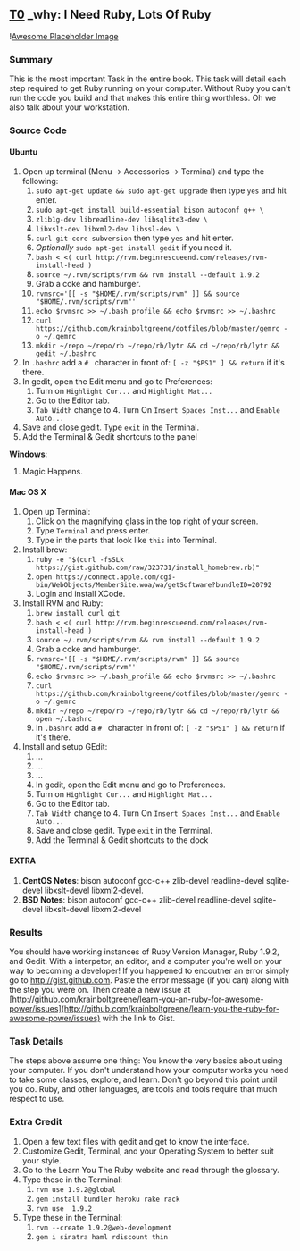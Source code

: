[T0](id:section-one) \_why: I Need Ruby, Lots Of Ruby
-----------------------------------------------------

\![Awesome Placeholder Image](http://dummyimage.com/300/00/44.png&text=Awesome%20Placeholder "So awesome.")

### Summary

This is the most important Task in the entire book.
This task will detail each step required to get Ruby running on your computer.
Without Ruby you can't run the code you build and that makes this entire thing worthless.
Oh we also talk about your workstation.

### Source Code

#### Ubuntu

1. Open up terminal (Menu -> Accessories -> Terminal) and type the following:
    1. `sudo apt-get update && sudo apt-get upgrade` then type `yes` and hit enter.
    2. `sudo apt-get install build-essential bison autoconf g++ \ `
    3. `zlib1g-dev libreadline-dev libsqlite3-dev \ `
    4. `libxslt-dev libxml2-dev libssl-dev \ `
    5. `curl git-core subversion` then type `yes` and hit enter.
    6. *Optionally* `sudo apt-get install gedit` if you need it.
    7. `bash < <( curl http://rvm.beginrescueend.com/releases/rvm-install-head )`
    8. `source ~/.rvm/scripts/rvm && rvm install --default 1.9.2`
    9. Grab a coke and hamburger.
    10. `rvmsrc='[[ -s "$HOME/.rvm/scripts/rvm" ]] && source "$HOME/.rvm/scripts/rvm"'`
    11. `echo $rvmsrc >> ~/.bash_profile && echo $rvmsrc >> ~/.bashrc`
    12. `curl https://github.com/krainboltgreene/dotfiles/blob/master/gemrc -o ~/.gemrc`
    12. `mkdir ~/repo ~/repo/rb ~/repo/rb/lytr && cd ~/repo/rb/lytr && gedit ~/.bashrc`
2. In `.bashrc` add a `# ` character in front of: `[ -z "$PS1" ] && return` if it's there.
3. In gedit, open the Edit menu and go to Preferences:
    1. Turn on `Highlight Cur...` and `Highlight Mat...`
    2. Go to the Editor tab.
    3. `Tab Width` change to 4. Turn On `Insert Spaces Inst...` and `Enable Auto...`
4. Save and close gedit. Type `exit` in the Terminal.
5. Add the Terminal & Gedit shortcuts to the panel

**Windows**:

1. Magic Happens.

#### Mac OS X
1. Open up Terminal:
    1. Click on the magnifying glass in the top right of your screen.
    2. Type `Terminal` and press enter.
    3. Type in the parts that look like `this` into Terminal.
2. Install brew:
    1. `ruby -e "$(curl -fsSLk https://gist.github.com/raw/323731/install_homebrew.rb)"`
    2. `open https://connect.apple.com/cgi-bin/WebObjects/MemberSite.woa/wa/getSoftware?bundleID=20792`
    3. Login and install XCode.
3. Install RVM and Ruby:
    1. `brew install curl git`
    2. `bash < <( curl http://rvm.beginrescueend.com/releases/rvm-install-head )`
    3. `source ~/.rvm/scripts/rvm && rvm install --default 1.9.2`
    4. Grab a coke and hamburger.
    5. `rvmsrc='[[ -s "$HOME/.rvm/scripts/rvm" ]] && source "$HOME/.rvm/scripts/rvm"'`
    6. `echo $rvmsrc >> ~/.bash_profile && echo $rvmsrc >> ~/.bashrc`
    7. `curl https://github.com/krainboltgreene/dotfiles/blob/master/gemrc -o ~/.gemrc`
    8. `mkdir ~/repo ~/repo/rb ~/repo/rb/lytr && cd ~/repo/rb/lytr && open ~/.bashrc`
    9. In `.bashrc` add a `# ` character in front of: `[ -z "$PS1" ] && return` if it's there.
4. Install and setup GEdit:
    1. ...
    2. ...
    3. ...
    4. In gedit, open the Edit menu and go to Preferences.
    5. Turn on `Highlight Cur...` and `Highlight Mat...`
    6. Go to the Editor tab.
    7. `Tab Width` change to 4. Turn On `Insert Spaces Inst...` and `Enable Auto...`
    8. Save and close gedit. Type `exit` in the Terminal.
    9. Add the Terminal & Gedit shortcuts to the dock

#### EXTRA

1. **CentOS Notes**: bison autoconf gcc-c++ zlib-devel readline-devel sqlite-devel libxslt-devel libxml2-devel.
2. **BSD Notes**: bison autoconf gcc-c++ zlib-devel readline-devel sqlite-devel libxslt-devel libxml2-devel


### Results

You should have working instances of Ruby Version Manager, Ruby 1.9.2, and Gedit.
With a interpetor, an editor, and a computer you're well on your way to becoming a developer!
If you happened to encoutner an error simply go to http://gist.github.com.
Paste the error message (if you can) along with the step you were on.
Then create a new issue at [http://github.com/krainboltgreene/learn-you-an-ruby-for-awesome-power/issues](http://github.com/krainboltgreene/learn-you-the-ruby-for-awesome-power/issues) with the link to Gist.


### Task Details

The steps above assume one thing: You know the very basics about using your computer.
If you don't understand how your computer works you need to take some classes, explore, and learn.
Don't go beyond this point until you do.
Ruby, and other languages, are tools and tools require that much respect to use.


### Extra Credit

1. Open a few text files with gedit and get to know the interface.
2. Customize Gedit, Terminal, and your Operating System to better suit your style.
3. Go to the Learn You The Ruby website and read through the glossary.
4. Type these in the Terminal:
    1. `rvm use 1.9.2@global`
    2. `gem install bundler heroku rake rack`
    4. `rvm use  1.9.2`
5. Type these in the Terminal:
    1. `rvm --create 1.9.2@web-development`
    2. `gem i sinatra haml rdiscount thin`
